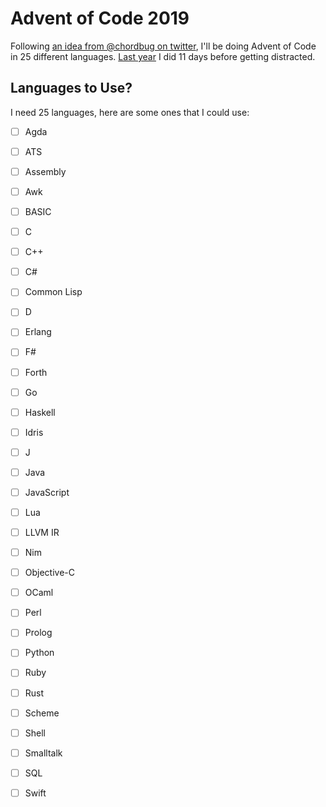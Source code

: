 # Advent of Code 2019

Following [an idea from @chordbug on twitter][tweet], I'll be doing Advent of Code in 25 different languages.
[Last year][] I did 11 days before getting distracted.

[tweet]: https://twitter.com/chordbug/status/1068321394897899520
[last year]: https://github.com/porglezomp/aoc-2018

## Languages to Use?

I need 25 languages, here are some ones that I could use:

- [ ] Agda
- [ ] ATS
- [ ] Assembly
- [ ] Awk
- [ ] BASIC
- [ ] C
- [ ] C++
- [ ] C#
- [ ] Common Lisp
- [ ] D
- [ ] Erlang
- [ ] F#
- [ ] Forth
- [ ] Go
- [ ] Haskell
- [ ] Idris
- [ ] J
- [ ] Java
- [ ] JavaScript
- [ ] Lua
- [ ] LLVM IR
- [ ] Nim
- [ ] Objective-C
- [ ] OCaml
- [ ] Perl
- [ ] Prolog
- [ ] Python
- [ ] Ruby
- [ ] Rust
- [ ] Scheme
- [ ] Shell
- [ ] Smalltalk
- [ ] SQL
- [ ] Swift

